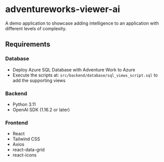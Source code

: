 # adventureworks-viewer-ai

A demo application to showcase adding intelligence to an application with different levels of complexity.

## Requirements

### Database

- Deploy Azure SQL Database with Adventure Work to Azure
- Execute the scripts at: `src/backend/database/sql_views_script.sql` to add the supporting views

### Backend

- Python 3.11
- OpenAI SDK (1.16.2 or later)

### Frontend 

- React
- Tailwind CSS
- Axios
- react-data-grid
- react-icons

